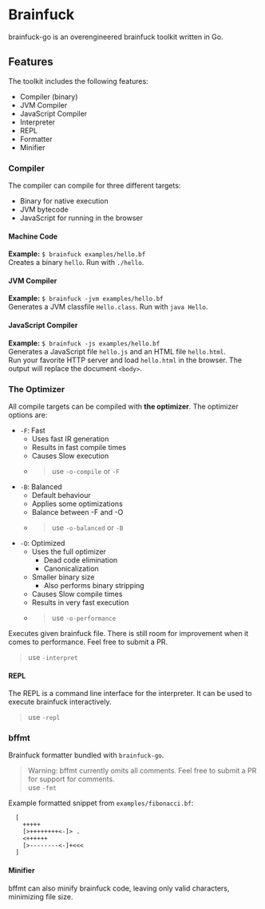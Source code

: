 # Brainfuck

brainfuck-go is an overengineered brainfuck toolkit written in Go.

## Features

The toolkit includes the following features:

- Compiler (binary)
- JVM Compiler
- JavaScript Compiler
- Interpreter
- REPL
- Formatter
- Minifier

### Compiler

The compiler can compile for three different targets:

- Binary for native execution
- JVM bytecode
- JavaScript for running in the browser

#### Machine Code

**Example:** `$ brainfuck examples/hello.bf`  
Creates a binary `hello`. Run with `./hello`.

#### JVM Compiler

**Example:** `$ brainfuck -jvm examples/hello.bf`  
Generates a JVM classfile `Hello.class`. Run with `java Hello`.

#### JavaScript Compiler

**Example:** `$ brainfuck -js examples/hello.bf`  
Generates a JavaScript file `hello.js` and an HTML file `hello.html`.  
Run your favorite HTTP server and load `hello.html` in the browser.
The output will replace the document `<body>`.

### The Optimizer

All compile targets can be compiled with **the optimizer**. The optimizer options are:

- `-F`: Fast
  - Uses fast IR generation
  - Results in fast compile times
  - Causes Slow execution
  - > use `-o-compile` or `-F`
- `-B`: Balanced
  - Default behaviour
  - Applies some optimizations
  - Balance between -F and -O
  - > use `-o-balanced` or `-B`
- `-O`: Optimized
  - Uses the full optimizer
    - Dead code elimination
    - Canonicalization
  - Smaller binary size
    - Also performs binary stripping
  - Causes Slow compile times
  - Results in very fast execution
  - > use `-o-performance`

Executes given brainfuck file.
There is still room for improvement when it comes to performance. Feel free to submit a PR.

> use `-interpret`

#### REPL

The REPL is a command line interface for the interpreter.
It can be used to execute brainfuck interactively.

> use `-repl`

### bffmt

Brainfuck formatter bundled with `brainfuck-go`.  
> Warning: bffmt currently omits all comments. Feel free to submit a PR for support for comments.  
> use `-fmt`

Example formatted snippet from `examples/fibonacci.bf`:

```brainfuck
  [
    +++++
    [>++++++++<-]> .
    <++++++
    [>--------<-]+<<<
  ]
```

#### Minifier

bffmt can also minify brainfuck code, leaving only valid characters, minimizing file size.
